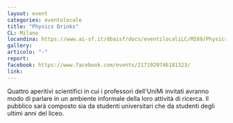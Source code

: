 ```yaml
---
layout: event
categories: eventolocale
title: "Physics Drinks"
CL: Milano
locandina: https://www.ai-sf.it/dbaisf/docs/eventilocaliLC/MI69/Physics_Drinks_locandina.jpg
gallery:
articolo: "-"
report:
facebook: https://www.facebook.com/events/2171920746181323/
link: 
---
```

Quattro aperitivi scientifici in cui i professori dell'UniMi invitati avranno modo di parlare in un ambiente informale della loro attività di ricerca. Il pubblico sarà composto sia da studenti universitari che da studenti degli ultimi anni del liceo.
